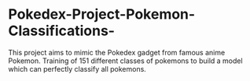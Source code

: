 # Pokedex-Project-Pokemon-Classifications-
This project aims to mimic the Pokedex gadget from famous anime Pokemon.
Training of 151 different classes of pokemons to build a model which can perfectly classify all pokemons.
